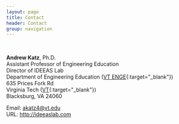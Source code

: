 ```yaml
---
layout: page
title: Contact
header: Contact
group: navigation
---
```

<br/>

**Andrew Katz**, Ph.D. <br/>
Assistant Professor of Engineering Education <br/>
Director of IDEEAS Lab <br/>
Department of Engineering Education ([VT ENGE](http://enge.vt.edu/){:target="_blank"}) <br/>
635 Prices Fork Rd <br/>
Virginia Tech ([VT](http://www.vt.edu/){:target="_blank"}) <br/>
Blacksburg, VA 24060 <br/>

Email: akatz4@vt.edu <br/>
URL: http://ideeaslab.com <br/>
